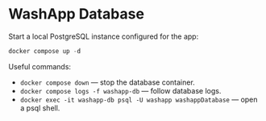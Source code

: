 # WashApp Database

Start a local PostgreSQL instance configured for the app:

```powershell
docker compose up -d
```

Useful commands:
- `docker compose down` — stop the database container.
- `docker compose logs -f washapp-db` — follow database logs.
- `docker exec -it washapp-db psql -U washapp washappDatabase` — open a psql shell.

